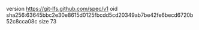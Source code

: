 version https://git-lfs.github.com/spec/v1
oid sha256:63645bbc2e30e8615d0125fbcdd5cd20349ab7be42fe6becd6720b52c8cca08c
size 73
